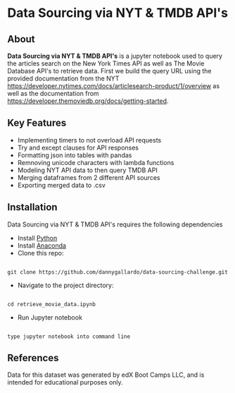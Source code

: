 # Data Sourcing via NYT & TMDB API's

## About

**Data Sourcing via NYT & TMDB API's** is a jupyter notebook used to query the articles search on the New York Times API as well as The Movie Database API's to retrieve data.  First we build the query URL using the provided documentation from the NYT https://developer.nytimes.com/docs/articlesearch-product/1/overview as well as the documentation from https://developer.themoviedb.org/docs/getting-started.  


## Key Features
- Implementing timers to not overload API requests
- Try and except clauses for API responses
- Formatting json into tables with pandas
- Remnoving unicode characters with lambda functions
- Modeling NYT API data to then query TMDB API
- Merging dataframes from 2 different API sources
- Exporting merged data to .csv

## Installation
Data Sourcing via NYT & TMDB API's requires the following dependencies
- Install [Python](https://www.python.org/)
- Install [Anaconda](https://www.anaconda.com/download )
- Clone this repo:  
```

git clone https://github.com/dannygallardo/data-sourcing-challenge.git

```
- Navigate to the project directory:  
```

cd retrieve_movie_data.ipynb

```
- Run Jupyter notebook
```

type jupyter notebook into command line

```

## References
Data for this dataset was generated by edX Boot Camps LLC, and is intended for educational purposes only.







